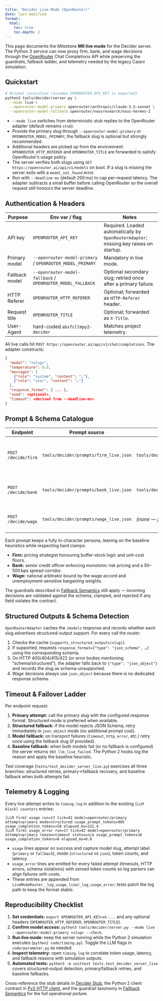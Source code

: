 ```yaml
---
title: "Decider Live Mode (OpenRouter)"
date: last-modified
format:
  html:
    toc: true
    toc-depth: 2
---
```


This page documents the Milestone **M6 live mode** for the Decider server. The Python 3 service can now proxy firm, bank, and wage decisions through the [OpenRouter](https://openrouter.ai/) Chat Completions API while preserving the guardrails, fallback ladder, and telemetry needed by the legacy Caiani simulation.

## Quickstart

```bash
# Minimal invocation (assumes OPENROUTER_API_KEY is exported)
python3 tools/decider/server.py \
  --mode live \
  --openrouter-model-primary openrouter/anthropic/claude-3.5-sonnet \
  --openrouter-model-fallback openrouter/nousresearch/nous-hermes-2
```

- `--mode live` switches from deterministic stub replies to the OpenRouter adapter (default remains `stub`).
- Provide the primary slug through `--openrouter-model-primary` or `OPENROUTER_MODEL_PRIMARY`; the fallback slug is optional but strongly recommended.
- Additional headers are picked up from the environment: `OPENROUTER_HTTP_REFERER` and `OPENROUTER_TITLE` are forwarded to satisfy OpenRouter’s usage policy.
- The server verifies both slugs using `GET https://openrouter.ai/api/v1/models` on boot. If a slug is missing the server exits with a `model_not_found` error.
- Run with `--deadline-ms` (default 200 ms) to cap per-request latency. The adapter subtracts a small buffer before calling OpenRouter so the overall request still honours the server deadline.

## Authentication & Headers

| Purpose | Env var / flag | Notes |
| --- | --- | --- |
| API key | `OPENROUTER_API_KEY` | Required. Loaded automatically by `OpenRouterAdapter`; missing key raises on startup. |
| Primary model | `--openrouter-model-primary` / `OPENROUTER_MODEL_PRIMARY` | Mandatory in live mode. |
| Fallback model | `--openrouter-model-fallback` / `OPENROUTER_MODEL_FALLBACK` | Optional secondary slug; retried once after a primary failure. |
| HTTP Referer | `OPENROUTER_HTTP_REFERER` | Optional; forwarded as `HTTP-Referer` header. |
| Request title | `OPENROUTER_TITLE` | Optional; forwarded as `X-Title`. |
| User-Agent | hard-coded `absfcllmpy2-decider` | Matches project telemetry. |

All live calls hit `POST https://openrouter.ai/api/v1/chat/completions`. The adapter constructs:

```json
{
  "model": "<slug>",
  "temperature": 0.0,
  "messages": [
    {"role": "system", "content": "…"},
    {"role": "user", "content": "…"}
  ],
  "response_format": { ... },
  "seed": <optional>,
  "timeout": <derived from --deadline-ms>
}
```

## Prompt & Schema Catalogue

| Endpoint | Prompt source | Response schema | Key fields |
| --- | --- | --- | --- |
| `POST /decide/firm` | `tools/decider/prompts/firm_live.json` | `tools/decider/schemas/firm_live_response.schema.json` | `direction ∈ {raise, hold, cut}`, `price_step`, `expectation_bias`, `why[]`, `confidence`, optional `comment`. |
| `POST /decide/bank` | `tools/decider/prompts/bank_live.json` | `tools/decider/schemas/bank_live_response.schema.json` | `approve`, `credit_limit_ratio`, `spread_bps`, `why[]`, `confidence`, optional `comment`. |
| `POST /decide/wage` | `tools/decider/prompts/wage_live.json` | _(none — falls back to `json_object`)_ | `direction`, `wage_step`, `why[]`, `confidence`, optional `comment`. |

Each prompt keeps a fully in-character persona, leaning on the baseline heuristics while respecting hard clamps:

- **Firm:** pricing strategist honouring buffer-stock logic and unit-cost floors.
- **Bank:** senior credit officer enforcing monotonic risk pricing and a 50–500 bps spread corridor.
- **Wage:** national arbitrator bound by the wage accord and unemployment-sensitive bargaining weights.

The guardrails described in [Fallback Semantics](fallbacks.qmd) still apply — incoming decisions are validated against the schema, clamped, and rejected if any field violates the contract.

## Structured Outputs & Schema Detection

`OpenRouterAdapter` caches the `/models` response and records whether each slug advertises structured-output support. For every call the router:

1. Checks the cache (`supports_structured_outputs(slug)`).
2. If supported, requests `response_format={"type": "json_schema", …}` using the corresponding schema.
3. On HTTP 400/404/415/422 (or error bodies mentioning “schema/structured”), the adapter falls back to `{"type": "json_object"}` and records the slug as schema-unsupported.
4. Wage decisions always use `json_object` because there is no dedicated response schema.

## Timeout & Failover Ladder

Per endpoint request:

1. **Primary attempt:** call the primary slug with the configured response format. Structured mode is preferred when available.
2. **Structured fallback:** if the model rejects JSON Schema, retry immediately in `json_object` mode (no additional prompt cost).
3. **Model fallback:** on transport failures (`timeout`, `http_error`, etc.) retry once using the fallback slug (if provided).
4. **Baseline fallback:** when both models fail (or no fallback is configured) the server returns `503 llm_live_failed`. The Python 2 hooks log the reason and apply the baseline heuristic.

Test coverage (`tests/test_decider_server_live.py`) exercises all three branches: structured retries, primary→fallback recovery, and baseline fallback when both attempts fail.

## Telemetry & Logging

Every live attempt writes to `timing.log` in addition to the existing `[LLM block] counters` entries:

```
[LLM firm] usage run=17 tick=42 model=openrouter/primary attempt=primary mode=structured usage_prompt_tokens=905 usage_completion_tokens=58 elapsed_ms=121.4
[LLM firm] usage_error run=17 tick=42 model=openrouter/primary attempt=primary reason=timeout status=n/a usage_prompt_tokens=0 usage_completion_tokens=0 elapsed_ms=0.0
```

- `usage` lines appear on success and capture model slug, attempt label (`primary` or `fallback`), mode (`structured` vs `json`), token counts, and latency.
- `usage_error` lines are emitted for every failed attempt (timeouts, HTTP errors, schema violations) with zeroed token counts so log parsers can align failures with costs.
- These entries are appended from `LiveModeRouter._log_usage_line/_log_usage_error`; tests patch the log path to keep the format stable.

## Reproducibility Checklist

1. **Set credentials:** `export OPENROUTER_API_KEY=sk-...` and any optional headers (`OPENROUTER_HTTP_REFERER`, `OPENROUTER_TITLE`).
2. **Confirm model access:** `python3 tools/decider/server.py --mode live --openrouter-model-primary <slug> --check`.
3. **Run live mode:** keep the server running while the Python 2 simulation executes (`python2 code/timing.py`). Toggle the LLM flags in `code/parameter.py` as needed.
4. **Inspect telemetry:** open `timing.log` to correlate token usage, latency, and fallback reasons with simulation outputs.
5. **Automated tests:** `python3 -m unittest tests.test_decider_server_live` covers structured-output detection, primary/fallback retries, and baseline fallbacks.

Cross-reference the stub details in [Decider Stub](decider.md), the Python 2 client contract in [Py2 HTTP client](py2_client.md), and the guardrail taxonomy in [Fallback Semantics](fallbacks.qmd) for the full operational picture.
